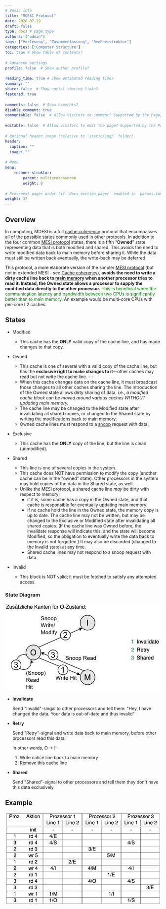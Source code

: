```yaml
---
# Basic info
title: "MOESI Protocol"
date: 2020-07-29
draft: false
type: docs # page type
authors: ["admin"]
tags: ["Vorlesung", "Zusammenfassung", "Rechnerstruktur"]
categories: ["Computer Structure"]
toc: true # Show table of contents?

# Advanced settings
profile: false  # Show author profile?

reading_time: true # Show estimated reading time?
summary: ""
share: false  # Show social sharing links?
featured: true

comments: false  # Show comments?
disable_comment: true
commentable: false  # Allow visitors to comment? Supported by the Page, Post, and Docs content types.

editable: false  # Allow visitors to edit the page? Supported by the Page, Post, and Docs content types.

# Optional header image (relative to `static/img/` folder).
header:
  caption: ""
  image: ""

# Menu
menu: 
    rechner-struktur:
        parent: multiprozessoren
        weight: 8

# Prev/next pager order (if `docs_section_pager` enabled in `params.toml`)
weight: 37
---
```


## Overview

In computing, MOESI is a full [cache coherency](https://en.wikipedia.org/wiki/Cache_coherency) protocol that encompasses all of the possible states commonly used in other protocols. In addition to the four common [MESI protocol](https://en.wikipedia.org/wiki/MESI_protocol) states, there is a fifth "**Owned**" state representing data that is both modified and shared. This avoids the need to write modified data back to main memory before sharing it. While the data must still be written back eventually, the write-back may be deferred.

This protocol, a more elaborate version of the simpler [MESI protocol](https://en.wikipedia.org/wiki/MESI_protocol) (but not in extended MESI - see [Cache coherency](https://en.wikipedia.org/wiki/Cache_coherency)), **avoids the need to write a dirty cache line back to [main memory](https://en.wikipedia.org/wiki/Main_memory) when another processor tries to read it. Instead, the Owned state allows a processor to supply the modified data directly to the other processor.** <span style="color:green">This is beneficial when the communication latency and bandwidth between two CPUs is significantly better than to main memory. </span> An example would be multi-core CPUs with per-core L2 caches.

## States

- Modified
  - This cache has the **ONLY** valid copy of the cache line, and has made changes to that copy.

- Owned
  - This cache is one of several with a valid copy of the cache line, but has the **exclusive right to make changes to it**—other caches may read but not write the cache line. - - 
  - When this cache changes data on the cache line, it must broadcast those changes to all other caches sharing the line. The introduction of the Owned state allows dirty sharing of data, i.e., *a modified cache block can be moved around various caches WITHOUT updating main memory.* 
  - The cache line may be changed to the Modified state after invalidating all shared copies, or changed to the Shared state by [writing the modifications back](https://en.wikipedia.org/wiki/Write-back) to main memory. 
  - Owned cache lines must respond to a [snoop](https://en.wikipedia.org/wiki/Snoopy_cache) request with data.

- Exclusive
  - This cache has the **ONLY** copy of the line, but the line is clean (unmodified).

- Shared
  - This line is one of several copies in the system. 
  - This cache does NOT have permission to modify the copy (another cache can be in the "owned" state). Other processors in the system may hold copies of the data in the Shared state, as well. 
  - Unlike the MESI protocol, a shared cache line *may* be dirty with respect to memory; 
    - if it is, some cache has a copy in the Owned state, and that cache is responsible for eventually updating main memory. 
    - If no cache hold the line in the Owned state, the memory copy is up to date. The cache line may not be written, but may be changed to the Exclusive or Modified state after invalidating all shared copies. (If the cache line was Owned before, the invalidate response will indicate this, and the state will become Modified, so the obligation to eventually write the data back to memory is not forgotten.) It may also be discarded (changed to the Invalid state) at any time. 
    - Shared cache lines may not respond to a snoop request with data.

- Invalid
  - This block is NOT valid; it must be fetched to satisfy any attempted access.

### State Diagram

<img src="https://raw.githubusercontent.com/EckoTan0804/upic-repo/master/uPic/截屏2020-07-31%2011.54.26.png" alt="截屏2020-07-31 11.54.26" style="zoom:80%;" />

- **Invalidate**

  Send "Invalid"-singal to other processors and tell them: "Hey, I have changed the data. Your data is out-of-date and thus invalid"

- **Retry**

  Send "Retry"-signal and write data back to main memory, before other processors read this data. 

  In other words, O $\to$ I:

  1. Write cahce line back to main memory
  2. Remove this cache line

- **Shared**

  Send "Shared"-signal to other processors and tell them they don't have this data exclusively

  

## Example

<img src="https://raw.githubusercontent.com/EckoTan0804/upic-repo/master/uPic/截屏2020-07-31%2012.04.44.png" alt="截屏2020-07-31 12.04.44" style="zoom:67%;" />

